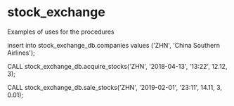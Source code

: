# stock_exchange

Examples of uses for the procedures 

insert into stock_exchange_db.companies values ('ZHN', 'China Southern Airlines');

CALL stock_exchange_db.acquire_stocks('ZHN', '2018-04-13', '13:22', 12.12, 3);

CALL stock_exchange_db.sale_stocks('ZHN', '2019-02-01', '23:11', 14.11, 3, 0.01);
